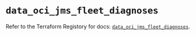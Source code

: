 # `data_oci_jms_fleet_diagnoses`

Refer to the Terraform Registory for docs: [`data_oci_jms_fleet_diagnoses`](https://registry.terraform.io/providers/oracle/oci/6.18.0/docs/data-sources/jms_fleet_diagnoses).
